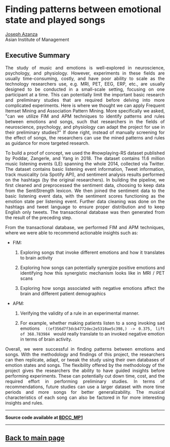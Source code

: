 # Finding patterns between emotional state and played songs

[Joseph Azanza](https://www.linkedin.com/in/josephazanza/) <br>
Asian Institute of Management

## Executive Summary

<p align='justify'> The study of music and emotions is well-explored in neuroscience, psychology, and physiology. However, experiments in these fields are usually time-consuming, costly, and have poor ability to scale as the technology researchers use, e.g. MRI, PET, EEG, ERP, etc., are usually designed to be conducted in a small-scale setting, focusing on one participant at a time. This can potentially limit the important basic research and preliminary studies that are required before delving into more complicated experiments. Here is where we thought we can apply Frequent Itemset Mining and Association Pattern Mining. More specifically we asked, "can we utilize FIM and APM techniques to identify patterns and rules between emotions and songs, such that researchers in the fields of neuroscience, psychology, and physiology can adapt the project for use in their preliminary studies?" If done right, instead of manually screening for the effect of songs, the researchers can use the mined patterns and rules as guidance for more targeted research. </p>

<p align='justify'> To build a proof of concept, we used the #nowplaying-RS dataset published by Poddar, Zangerle, and Yang in 2018. The dataset contains 11.6 million music listening events (LE) spanning the whole 2014, collected via Twitter. The dataset contains basic listening event information, Tweet information, track musicality (via Spotify API), and sentiment analysis results performed on the hashtags (by the original researchers). In building the pipeline, we first cleaned and preprocessed the sentiment data, choosing to keep data from the SentiStrength lexicon. We then joined the sentiment data to the basic listening event data, with the sentiment scores functioning as the emotion state per listening event. Further data cleaning was done on the hashtags and tweet language to ensure proper distribution and to keep English only tweets. The transactional database was then generated from the result of the preceding step. </p>

<p align='justify'> From the transactional database, we performed FIM and APM techniques, where we were able to recommend actionable insights such as: <p align='justify'>

<ul> 
	<li> FIM: 
		<ol>
			<li> <p align='justify'> Exploring songs that invoke different emotions and how it translates to brain activity </p> </li>
			<li> <p align='justify'> Exploring how songs can potentially synergize positive emotions and identifying how this synergistic mechanism looks like in MRI / PET scans </p> </li>
			<li> <p align='justify'> Exploring how songs associated with negative emotions affect the brain and different patient demographics </p> </li>
		</ol>
	</li>
	<li> APM:
		<ol>
			<li> <p align='justify'> Verifying the validity of a rule in an experimental manner. </p> </li>
			<li> <p align='justify'> For example, whether making patients listen to a song invoking sad emotions <code> ((ef356d7f3dcb4772dec2e5310ae5c398,) -> 0.375, lift of 368.783984 </code> would really translate to an invoked negative emotion in terms of brain activity. </p> </li>
		</ol>
	</li>
</ul>

<p align='justify'> Overall, we were successful in finding patterns between emotions and songs. With the methodology and findings of this project, the researchers can then replicate, adapt, or tweak the study using their own databases of emotion states and songs. The flexibility offered by the methodology of the project gives the researchers the ability to have guided insights before performing experiments. These can potentially cut down time, cost, and the required effort in performing preliminary studies. In terms of recommendations, future studies can use a larger dataset with more time periods and more songs for better generalizability. The musical characteristics of each song can also be factored in for more interesting insights and rules. </p>

<hr>

<b>Source code available at <a href=https://github.com/josephazanza/BDCC_MP1>BDCC_MP1</a></b>

<hr>

## [Back to main page](https://josephazanza.github.io/)